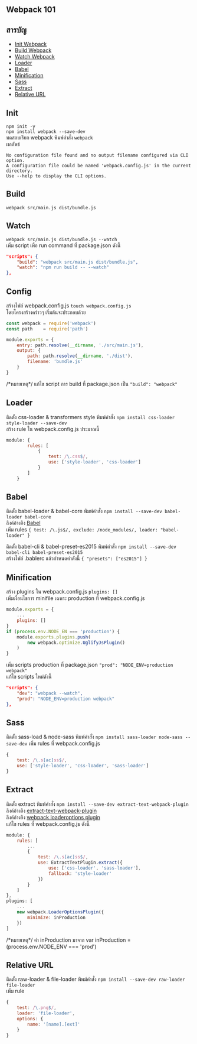 ## Webpack 101
## สารบัญ
- [Init Webpack](#init)
- [Build Webpack](#build)
- [Watch Webpack](#watch)
- [Loader](#loader)
- [Babel](#babel)
- [Minification](#minification)
- [Sass](#sass)
- [Extract](#extract)
- [Relative URL](#relative)

## Init
`npm init -y`<br>
`npm install webpack --save-dev`<br>
ทดสอบเรียก webpack พิมพ์คำสั่ง `webpack`<br>
ผลลัพธ์<br>
```
No configuration file found and no output filename configured via CLI option.
A configuration file could be named 'webpack.config.js' in the current directory.
Use --help to display the CLI options.
```

## Build
`webpack src/main.js dist/bundle.js`<br>

## Watch
`webpack src/main.js dist/bundle.js --watch`<br>
เพิ่ม script เพื่อ run command ที่ package.json ดังนี้<br>
```json
"scripts": {
    "build": "webpack src/main.js dist/bundle.js",
    "watch": "npm run build -- --watch"
},
```

## Config
สร้างไฟล์ webpack.config.js `touch webpack.config.js`<br>
โดยโครงสร้างคร่าวๆ เริ่มต้นจะประกอบด้วย
```javascript
const webpack = require('webpack')
const path    = require('path')

module.exports = {
    entry: path.resolve(__dirname, './src/main.js'),
    output: {
        path: path.resolve(__dirname, './dist'),
        filename: 'bundle.js'
    }
}
```
/\*หมายเหตุ\*/ แก้ไข script การ build ที่ package.json เป็น `"build": "webpack"`

## Loader
ติดตั้ง css-loader & transformers style พิมพ์คำสั่ง `npm install css-loader style-loader --save-dev`<br>
สร้าง rule ใน webpack.config.js ประมาณนี้<br>
```javascript
module: {
        rules: [
            {
                test: /\.css$/,
                use: ['style-loader', 'css-loader']
            }
        ]
    }
```

## Babel
ติดตั้ง babel-loader & babel-core พิมพ์คำสั่ง `npm install --save-dev babel-loader babel-core`<br>
ลิงค์อ้างอิง [Babel](https://babeljs.io/docs/setup/#installation)<br>
เพิ่ม rules `{ test: /\.js$/, exclude: /node_modules/, loader: "babel-loader" }`<br>

ติดตั้ง babel-cli & babel-preset-es2015 พิมพ์คำสั่ง `npm install --save-dev babel-cli babel-preset-es2015`<br>
สร้างไฟล์ .bablerc แล้วกำหนดค่าดังนี้ `{ "presets": ["es2015"] }`

## Minification
สร้าง plugins ใน webpack.config.js `plugins: []`<br>
เพิ่มเงื่อนไขการ minifile เฉพาะ production ที่ webpack.config.js<br>
```javascript
module.exports = {
    ...
    plugins: []
}
if (process.env.NODE_EN === 'production') {
    module.exports.plugins.push(
        new webpack.optimize.UglifyJsPlugin()
    )
} 
```
เพิ่ม scripts production ที่ package.json `"prod": "NODE_ENV=production webpack"`<br>
แก้ไข scripts ใหม่ดังนี้<br>
```json
"scripts": {
    "dev": "webpack --watch",
    "prod": "NODE_ENV=production webpack"
},
```

## Sass
ติดตั้ง sass-load & node-sass พิมพ์คำสั่ง `npm install sass-loader node-sass --save-dev`
เพิ่ม rules ที่ webpack.config.js<br>
```javascript
{
    test: /\.s[ac]ss$/,
    use: ['style-loader', 'css-loader', 'sass-loader']
}
```

## Extract
ติดตั้ง extract พิมพ์คำสั่ง `npm install --save-dev extract-text-webpack-plugin`<br>
ลิงค์อ้างอิง [extract-text-webpack-plugin](https://github.com/webpack-contrib/extract-text-webpack-plugin)<br>
ลิงค์อ้างอิง [webpack loaderoptions plugin](https://webpack.js.org/plugins/loader-options-plugin/)<br>
แก้ไข rules ที่ webpack.config.js ดังนี้<br>
```javascript
module: {
    rules: [
        ...
        {
            test: /\.s[ac]ss$/,
            use: ExtractTextPlugin.extract({
                use: ['css-loader', 'sass-loader'],
                fallback: 'style-loader'
            })
        }
    ]
},
plugins: [
    ...
    new webpack.LoaderOptionsPlugin({
        minimize: inProduction
    })
]
```
/\*หมายเหตุ\*/ ค่า inProduction มาจาก var inProduction = (process.env.NODE_ENV === 'prod')

## Relative URL
ติดตั้ง raw-loader & file-loader พิพม์คำสั่ง `npm install --save-dev raw-loader file-loader`<br>
เพิ่ม rule<br>
```javascript
{
    test: /\.png$/,
    loader: 'file-loader',
    options: {
        name: '[name].[ext]'
    }
}
```